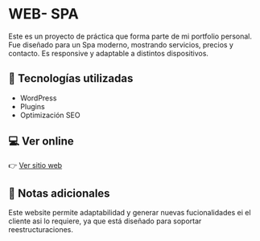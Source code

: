 # WEB- SPA

Este es un proyecto de práctica que forma parte de mi portfolio personal. Fue diseñado para un Spa moderno, mostrando servicios, precios y contacto. Es responsive y adaptable a distintos dispositivos.

## 🔧 Tecnologías utilizadas

- WordPress
- Plugins
- Optimización SEO


## 💻 Ver online

👉 [Ver sitio web](https://leox-coder.github.io-web-spa-)


## 📌 Notas adicionales

Este website permite adaptabilidad y generar nuevas fucionalidades ei el cliente asi lo requiere, ya que está diseñado para soportar reestructuraciones. 
